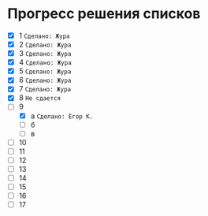 # Прогресс решения списков
- [x] 1 `Сделано: Жура`
- [x] 2 `Сделано: Жура`
- [x] 3 `Сделано: Жура`
- [x] 4 `Сделано: Жура`
- [x] 5 `Сделано: Жура`
- [x] 6 `Сделано: Жура`
- [x] 7 `Сделано: Жура`
- [x] 8 `Не сдается`
- [ ] 9
    - [x] а `Сделано: Егор К.`
    - [ ] б
    - [ ] в
- [ ] 10
- [ ] 11
- [ ] 12
- [ ] 13
- [ ] 14
- [ ] 15
- [ ] 16
- [ ] 17